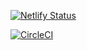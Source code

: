 [![Netlify Status](https://api.netlify.com/api/v1/badges/2e4f8f39-ad7f-47b3-9e85-0dec0343fd42/deploy-status)](https://app.netlify.com/sites/circleci-netlify-integration-test/deploys)

[![CircleCI](https://dl.circleci.com/status-badge/img/circleci/WPdj5ybH7G3H5xmV1JpjAg/AQ9BXJEkz3PZbbMwyYmkoJ/tree/main.svg?style=svg)](https://dl.circleci.com/status-badge/redirect/circleci/WPdj5ybH7G3H5xmV1JpjAg/AQ9BXJEkz3PZbbMwyYmkoJ/tree/main)